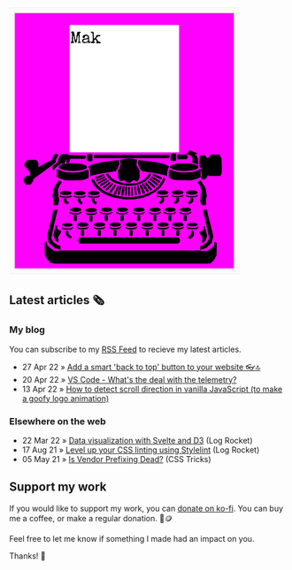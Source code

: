 ![quote](img/quote.gif)

## Latest articles 🗞️

### My blog

You can subscribe to my [RSS Feed](https://www.roboleary.net/feed.xml) to recieve my latest articles.

<!-- BLOG:START -->
 - 27 Apr 22 » [Add a smart &#39;back to top&#39; button to your website 👓🔝](https://roboleary.net/frontend/2022/04/27/smart-go-to-top-button-link.html)
 - 20 Apr 22 » [VS Code - What&#39;s the deal with the telemetry?](https://roboleary.net/tools/2022/04/20/vscode-telemetry.html)
 - 13 Apr 22 » [How to detect scroll direction in vanilla JavaScript &lpar;to make a goofy logo animation&rpar;](https://roboleary.net/frontend/2022/04/13/detect-scroll-direction-vanilla-javascript.html)<!-- BLOG:END -->

### Elsewhere on the web

 - 22 Mar 22 » [Data visualization with Svelte and D3](https://blog.logrocket.com/data-visualization-svelte-d3/) (Log Rocket)
 - 17 Aug 21 » [Level up your CSS linting using Stylelint](https://blog.logrocket.com/using-stylelint-improve-lint-css-scss-sass/) (Log Rocket)
 - 05 May 21 » [Is Vendor Prefixing Dead?](https://css-tricks.com/is-vendor-prefixing-dead/) (CSS Tricks)

## Support my work

If you would like to support my work, you can [donate on ko-fi](https://ko-fi.com/roboleary). You can buy me a coffee, or make a regular donation. 🌈🪙

Feel free to let me know if something I made had an impact on you. 

Thanks! 🙏
